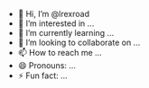 - 👋 Hi, I’m @lrexroad
- 👀 I’m interested in ...
- 🌱 I’m currently learning ...
- 💞️ I’m looking to collaborate on ...
- 📫 How to reach me ...
- 😄 Pronouns: ...
- ⚡ Fun fact: ...

<!---
lrexroad/lrexroad is a ✨ special ✨ repository because its `README.md` (this file) appears on your GitHub profile.
You can click the Preview link to take a look at your changes.
--->

